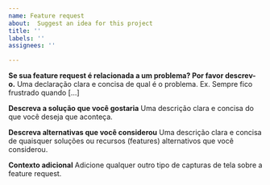```yaml
---
name: Feature request
about:  Suggest an idea for this project
title: ''
labels: ''
assignees: ''

---
```


**Se sua feature request é relacionada a um problema? Por favor descrev-o.**
Uma declaração clara e concisa de qual é o problema. Ex. Sempre fico frustrado quando [...]

**Descreva a solução que você gostaria**
Uma descrição clara e concisa do que você deseja que aconteça.

**Descreva alternativas que você considerou**
Uma descrição clara e concisa de quaisquer soluções ou recursos (features) alternativos que você considerou.

**Contexto adicional**
Adicione qualquer outro tipo de capturas de tela sobre a feature request.
